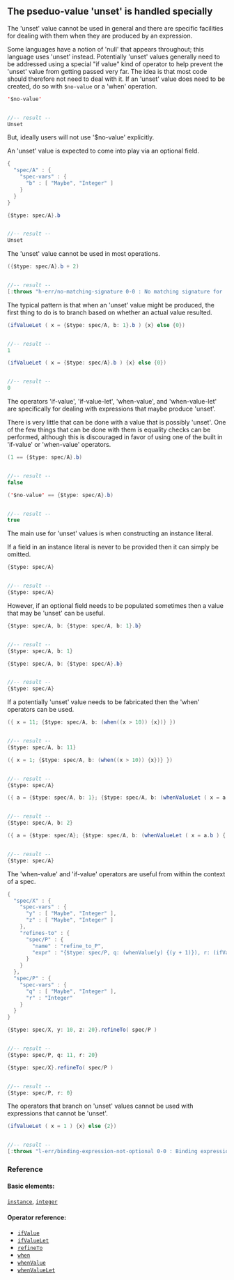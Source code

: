 <!---
  This markdown file was generated. Do not edit.
  -->

## The pseduo-value 'unset' is handled specially

The 'unset' value cannot be used in general and there are specific facilities for dealing with them when they are produced by an expression.

Some languages have a notion of 'null' that appears throughout; this language uses 'unset' instead. Potentially 'unset' values generally need to be addressed using a special "if value" kind of operator to help prevent the 'unset' value from getting passed very far. The idea is that most code should therefore not need to deal with it. If an 'unset' value does need to be created, do so with `$no-value` or a 'when' operation.

```java
'$no-value'


//-- result --
Unset
```

But, ideally users will not use '$no-value' explicitly.

An 'unset' value is expected to come into play via an optional field.

```java
{
  "spec/A" : {
    "spec-vars" : {
      "b" : [ "Maybe", "Integer" ]
    }
  }
}
```

```java
{$type: spec/A}.b


//-- result --
Unset
```

The 'unset' value cannot be used in most operations.

```java
({$type: spec/A}.b + 2)


//-- result --
[:throws "h-err/no-matching-signature 0-0 : No matching signature for '+'"]
```

The typical pattern is that when an 'unset' value might be produced, the first thing to do is to branch based on whether an actual value resulted.

```java
(ifValueLet ( x = {$type: spec/A, b: 1}.b ) {x} else {0})


//-- result --
1
```

```java
(ifValueLet ( x = {$type: spec/A}.b ) {x} else {0})


//-- result --
0
```

The operators 'if-value', 'if-value-let', 'when-value', and 'when-value-let' are specifically for dealing with expressions that maybe produce 'unset'.

There is very little that can be done with a value that is possibly 'unset'. One of the few things that can be done with them is equality checks can be performed, although this is discouraged in favor of using one of the built in 'if-value' or 'when-value' operators.

```java
(1 == {$type: spec/A}.b)


//-- result --
false
```

```java
('$no-value' == {$type: spec/A}.b)


//-- result --
true
```

The main use for 'unset' values is when constructing an instance literal.

If a field in an instance literal is never to be provided then it can simply be omitted.

```java
{$type: spec/A}


//-- result --
{$type: spec/A}
```

However, if an optional field needs to be populated sometimes then a value that may be 'unset' can be useful.

```java
{$type: spec/A, b: {$type: spec/A, b: 1}.b}


//-- result --
{$type: spec/A, b: 1}
```

```java
{$type: spec/A, b: {$type: spec/A}.b}


//-- result --
{$type: spec/A}
```

If a potentially 'unset' value needs to be fabricated then the 'when' operators can be used.

```java
({ x = 11; {$type: spec/A, b: (when((x > 10)) {x})} })


//-- result --
{$type: spec/A, b: 11}
```

```java
({ x = 1; {$type: spec/A, b: (when((x > 10)) {x})} })


//-- result --
{$type: spec/A}
```

```java
({ a = {$type: spec/A, b: 1}; {$type: spec/A, b: (whenValueLet ( x = a.b ) {(x + 1)})} })


//-- result --
{$type: spec/A, b: 2}
```

```java
({ a = {$type: spec/A}; {$type: spec/A, b: (whenValueLet ( x = a.b ) {(x + 1)})} })


//-- result --
{$type: spec/A}
```

The 'when-value' and 'if-value' operators are useful from within the context of a spec.

```java
{
  "spec/X" : {
    "spec-vars" : {
      "y" : [ "Maybe", "Integer" ],
      "z" : [ "Maybe", "Integer" ]
    },
    "refines-to" : {
      "spec/P" : {
        "name" : "refine_to_P",
        "expr" : "{$type: spec/P, q: (whenValue(y) {(y + 1)}), r: (ifValue(z) {z} else {0})}"
      }
    }
  },
  "spec/P" : {
    "spec-vars" : {
      "q" : [ "Maybe", "Integer" ],
      "r" : "Integer"
    }
  }
}
```

```java
{$type: spec/X, y: 10, z: 20}.refineTo( spec/P )


//-- result --
{$type: spec/P, q: 11, r: 20}
```

```java
{$type: spec/X}.refineTo( spec/P )


//-- result --
{$type: spec/P, r: 0}
```

The operators that branch on 'unset' values cannot be used with expressions that cannot be 'unset'.

```java
(ifValueLet ( x = 1 ) {x} else {2})


//-- result --
[:throws "l-err/binding-expression-not-optional 0-0 : Binding expression in 'if-value-let' must have an optional type"]
```

### Reference

#### Basic elements:

[`instance`](../halite_basic-syntax-reference-j.md#instance), [`integer`](../halite_basic-syntax-reference-j.md#integer)

#### Operator reference:

* [`ifValue`](../halite_full-reference-j.md#ifValue)
* [`ifValueLet`](../halite_full-reference-j.md#ifValueLet)
* [`refineTo`](../halite_full-reference-j.md#refineTo)
* [`when`](../halite_full-reference-j.md#when)
* [`whenValue`](../halite_full-reference-j.md#whenValue)
* [`whenValueLet`](../halite_full-reference-j.md#whenValueLet)


